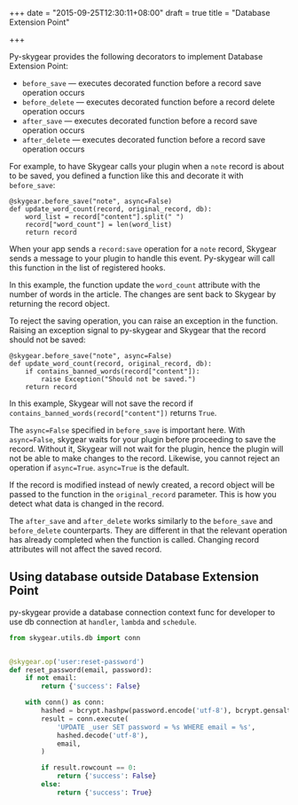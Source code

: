 +++
date = "2015-09-25T12:30:11+08:00"
draft = true
title = "Database Extension Point"

+++

Py-skygear provides the following decorators to implement Database Extension Point:

* `before_save` — executes decorated function before a record save operation occurs
* `before_delete` — executes decorated function before a record delete operation occurs
* `after_save` — executes decorated function before a record save operation occurs
* `after_delete` — executes decorated function before a record save operation occurs

For example, to have Skygear calls your plugin when a `note` record is about to be saved, you defined a function like this and decorate it with `before_save`:

```
@skygear.before_save("note", async=False)
def update_word_count(record, original_record, db):
    word_list = record["content"].split(" ")
    record["word_count"] = len(word_list)
    return record
```

When your app sends a `record:save` operation for a `note` record, Skygear sends a message to your plugin to handle this event. Py-skygear will call this function in the list of registered hooks.

In this example, the function update the `word_count` attribute with the number of words in the article. The changes are sent back to Skygear by returning the record object.

To reject the saving operation, you can raise an exception in the function. Raising an exception signal to py-skygear and Skygear that the record should not be saved:

```
@skygear.before_save("note", async=False)
def update_word_count(record, original_record, db):
    if contains_banned_words(record["content"]):
        raise Exception("Should not be saved.")
    return record
```

In this example, Skygear will not save the record if `contains_banned_words(record["content"])` returns `True`.

The `async=False` specified in `before_save` is important here. With `async=False`, skygear waits for your plugin before proceeding to save the record. Without it, Skygear will not wait for the plugin, hence the plugin will not be able to make changes to the record. Likewise, you cannot reject an operation if `async=True`. `async=True` is the default.

If the record is modified instead of newly created, a record object will be passed to the function in
the `original_record` parameter. This is how you detect what data is changed in the record.

The `after_save` and `after_delete` works similarly to the `before_save` and `before_delete` counterparts. They are different in that the relevant operation has already completed when the function is called. Changing record attributes will not affect the saved record.


## Using database outside Database Extension Point

py-skygear provide a database connection context func for developer to use db
connection at `handler`, `lambda` and `schedule`.

``` python
from skygear.utils.db import conn


@skygear.op('user:reset-password')
def reset_password(email, password):
    if not email:
        return {'success': False}

    with conn() as conn:
        hashed = bcrypt.hashpw(password.encode('utf-8'), bcrypt.gensalt())
        result = conn.execute(
            'UPDATE _user SET password = %s WHERE email = %s',
            hashed.decode('utf-8'),
            email,
        )

        if result.rowcount == 0:
            return {'success': False}
        else:
            return {'success': True}
```
